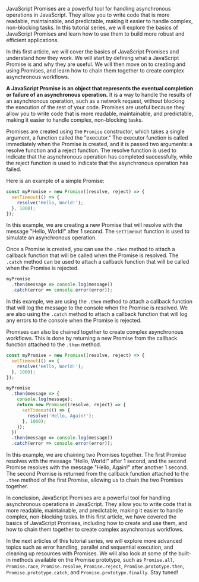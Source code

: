 

JavaScript Promises are a powerful tool for handling asynchronous operations in JavaScript. They allow you to write code that is more readable, maintainable, and predictable, making it easier to handle complex, non-blocking tasks. In this tutorial series, we will explore the basics of JavaScript Promises and learn how to use them to build more robust and efficient applications.

In this first article, we will cover the basics of JavaScript Promises and understand how they work. We will start by defining what a JavaScript Promise is and why they are useful. We will then move on to creating and using Promises, and learn how to chain them together to create complex asynchronous workflows.

**A JavaScript Promise is an object that represents the eventual completion or failure of an asynchronous operation.** It is a way to handle the results of an asynchronous operation, such as a network request, without blocking the execution of the rest of your code. Promises are useful because they allow you to write code that is more readable, maintainable, and predictable, making it easier to handle complex, non-blocking tasks.

Promises are created using the `Promise` constructor, which takes a single argument, a function called the "executor." The executor function is called immediately when the Promise is created, and it is passed two arguments: a resolve function and a reject function. The resolve function is used to indicate that the asynchronous operation has completed successfully, while the reject function is used to indicate that the asynchronous operation has failed.

Here is an example of a simple Promise:
```js
const myPromise = new Promise((resolve, reject) => {
  setTimeout(() => {
    resolve('Hello, World!');
  }, 1000);
});

```

In this example, we are creating a new Promise that will resolve with the message "Hello, World!" after 1 second. The `setTimeout` function is used to simulate an asynchronous operation.

Once a Promise is created, you can use the `.then` method to attach a callback function that will be called when the Promise is resolved. The `.catch` method can be used to attach a callback function that will be called when the Promise is rejected.

```js
myPromise
  .then(message => console.log(message))
  .catch(error => console.error(error));

```

In this example, we are using the `.then` method to attach a callback function that will log the message to the console when the Promise is resolved. We are also using the `.catch` method to attach a callback function that will log any errors to the console when the Promise is rejected.

Promises can also be chained together to create complex asynchronous workflows. This is done by returning a new Promise from the callback function attached to the `.then` method.

```js
const myPromise = new Promise((resolve, reject) => {
  setTimeout(() => {
    resolve('Hello, World!');
  }, 1000);
});

myPromise
  .then(message => {
    console.log(message);
    return new Promise((resolve, reject) => {
      setTimeout(() => {
        resolve('Hello, Again!');
      }, 1000);
    });
  })
  .then(message => console.log(message))
  .catch(error => console.error(error));

```

In this example, we are chaining two Promises together. The first Promise resolves with the message "Hello, World!" after 1 second, and the second Promise resolves with the message "Hello, Again!" after another 1 second. The second Promise is returned from the callback function attached to the `.then` method of the first Promise, allowing us to chain the two Promises together.

In conclusion, JavaScript Promises are a powerful tool for handling asynchronous operations in JavaScript. They allow you to write code that is more readable, maintainable, and predictable, making it easier to handle complex, non-blocking tasks. In this first article, we have covered the basics of JavaScript Promises, including how to create and use them, and how to chain them together to create complex asynchronous workflows.

In the next articles of this tutorial series, we will explore more advanced topics such as error handling, parallel and sequential execution, and cleaning up resources with Promises. We will also look at some of the built-in methods available on the Promise prototype, such as `Promise.all`, `Promise.race`, `Promise.resolve`, `Promise.reject`, `Promise.prototype.then`, `Promise.prototype.catch`, and `Promise.prototype.finally`. Stay tuned!